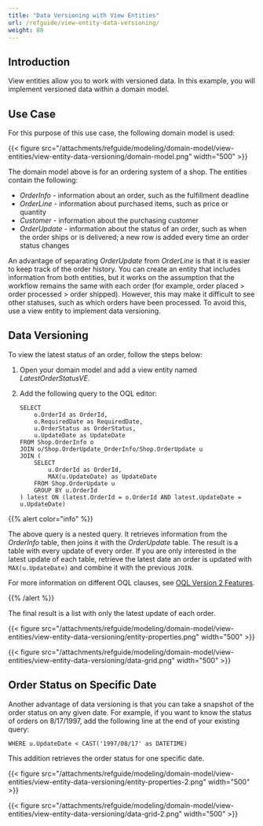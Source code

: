 ```yaml
---
title: "Data Versioning with View Entities"
url: /refguide/view-entity-data-versioning/
weight: 80
---
```


## Introduction

View entities allow you to work with versioned data. In this example, you will implement versioned data within a domain model. 

## Use Case

For this purpose of this use case, the following domain model is used:

{{< figure src="/attachments/refguide/modeling/domain-model/view-entities/view-entity-data-versioning/domain-model.png" width="500" >}}

The domain model above is for an ordering system of a shop. The entities contain the following:

* *OrderInfo* - information about an order, such as the fulfillment deadline 
* *OrderLine* -  information about purchased items, such as price or quantity
* *Customer* - information about the purchasing customer 
* *OrderUpdate* - information about the status of an order, such as when the order ships or is delivered; a new row is added every time an order status changes

An advantage of separating *OrderUpdate* from *OrderLine* is that it is easier to keep track of the order history. You can create an entity that includes information from both entities, but it works on the assumption that the workflow remains the same with each order (for example, order placed > order processed > order shipped). However, this may make it difficult to see other statuses, such as  which orders have been processed. To avoid this, use a view entity to implement data versioning.

## Data Versioning

To view the latest status of an order, follow the steps below:

1. Open your domain model and add a view entity named *LatestOrderStatusVE*.
2. Add the following query to the OQL editor:

    ```
    SELECT
        o.OrderId as OrderId,
        o.RequiredDate as RequiredDate,
        u.OrderStatus as OrderStatus,
        u.UpdateDate as UpdateDate
    FROM Shop.OrderInfo o
    JOIN o/Shop.OrderUpdate_OrderInfo/Shop.OrderUpdate u
    JOIN (
        SELECT
            u.OrderId as OrderId,
            MAX(u.UpdateDate) as UpdateDate
        FROM Shop.OrderUpdate u
        GROUP BY u.OrderId
    ) latest ON (latest.OrderId = o.OrderId AND latest.UpdateDate = u.UpdateDate)
    ```

{{% alert color="info" %}}

The above query is a nested query. It retrieves information from the *OrderInfo* table, then joins it with the *OrderUpdate* table. The result is a table with every update of every order. If you are only interested in the latest update of each table, retrieve the latest date an order is updated with `MAX(u.UpdateDate)` and combine it with the previous `JOIN`.

For more information on different OQL clauses, see [OQL Version 2 Features](/refguide/oql-v2/).

{{% /alert %}}

The final result is a list with only the latest update of each order.

{{< figure src="/attachments/refguide/modeling/domain-model/view-entities/view-entity-data-versioning/entity-properties.png" width="500" >}}

{{< figure src="/attachments/refguide/modeling/domain-model/view-entities/view-entity-data-versioning/data-grid.png" width="500" >}}

## Order Status on Specific Date

Another advantage of data versioning is that you can take a snapshot of the order status on any given date. For example, if you want to know the status of orders on 8/17/1997, add the following line at the end of your existing query:

```
WHERE u.UpdateDate < CAST('1997/08/17' as DATETIME)
```

This addition retrieves the order status for one specific date.

{{< figure src="/attachments/refguide/modeling/domain-model/view-entities/view-entity-data-versioning/entity-properties-2.png" width="500" >}}

{{< figure src="/attachments/refguide/modeling/domain-model/view-entities/view-entity-data-versioning/data-grid-2.png" width="500" >}}